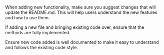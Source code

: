 When adding new functionality, make sure you suggest changes that will update the README.md. This will help users understand the new features and how to use them. 

If adding a new file and bringing existing code over, ensure that the methods are fully implemented.

Ensure new code added is well documented to make it easy to understand and follows the existing code style. 



